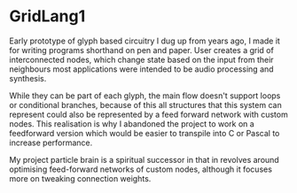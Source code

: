 # GridLang1
Early prototype of glyph based circuitry I dug up from years ago, I made it for writing programs shorthand on pen and paper.
User creates a grid of interconnected nodes, which change state based on the input from their neighbours most applications were intended to be audio processing and synthesis.

While they can be part of each glyph, the main flow doesn't support loops or conditional branches, because of this all structures that this system can represent could also be represented by a feed forward network with custom nodes. This realisation is why I abandoned the project to work on a feedforward version which would be easier to transpile into C or Pascal to increase performance.

My project particle brain is a spiritual successor in that in revolves around optimising feed-forward networks of custom nodes, although it focuses more on tweaking connection weights.
